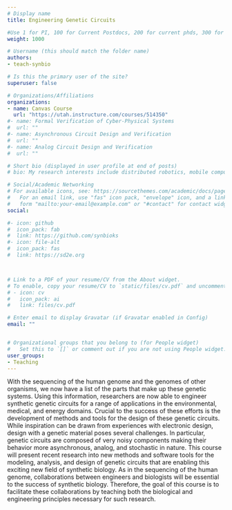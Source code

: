 ```yaml
---
# Display name
title: Engineering Genetic Circuits

#Use 1 for PI, 100 for Current Postdocs, 200 for current phds, 300 for current masters, 400 for current undergrads, 800 for alum postdocs, 810 for alum phds, 820 for alum masters, and 830 for alum undergrads, 900 for tools, 1000 for projects
weight: 1000

# Username (this should match the folder name)
authors:
- teach-synbio

# Is this the primary user of the site?
superuser: false

# Organizations/Affiliations
organizations:
- name: Canvas Course
  url: "https://utah.instructure.com/courses/514350"
#- name: Formal Verification of Cyber-Physical Systems
#  url: ""
#- name: Asynchronous Circuit Design and Verification
#  url: ""
#- name: Analog Circuit Design and Verification
#  url: ""

# Short bio (displayed in user profile at end of posts)
# bio: My research interests include distributed robotics, mobile computing and programmable matter.

# Social/Academic Networking
# For available icons, see: https://sourcethemes.com/academic/docs/page-builder/#icons
#   For an email link, use "fas" icon pack, "envelope" icon, and a link in the
#   form "mailto:your-email@example.com" or "#contact" for contact widget.
social:

#- icon: github
#  icon_pack: fab
#  link: https://github.com/synbioks
#- icon: file-alt
#  icon_pack: fas
#  link: https://sd2e.org



# Link to a PDF of your resume/CV from the About widget.
# To enable, copy your resume/CV to `static/files/cv.pdf` and uncomment the lines below.
# - icon: cv
#   icon_pack: ai
#   link: files/cv.pdf

# Enter email to display Gravatar (if Gravatar enabled in Config)
email: ""


# Organizational groups that you belong to (for People widget)
#   Set this to `[]` or comment out if you are not using People widget.
user_groups:
- Teaching
---
```


With the sequencing of the human genome and the genomes of other organisms, we now have a list of the parts that make up these genetic systems.  Using this information, researchers are now able to engineer synthetic genetic circuits for a range of applications in the environmental, medical, and energy domains.  Crucial to the success of these efforts is the development of methods and tools for the design of these genetic circuits.  While inspiration can be drawn from experiences with electronic design, design with a genetic material poses several challenges.  In particular, genetic circuits are composed of very noisy components making their behavior more asynchronous, analog, and stochastic in nature.  This course will present recent research into new methods and software tools for the modeling, analysis, and design of genetic circuits that are enabling this exciting new field of synthetic biology.  As in the sequencing of the human genome, collaborations between engineers and biologists will be essential to the success of synthetic biology. Therefore, the goal of this course is to facilitate these collaborations by teaching both the biological and engineering principles necessary for such research.
